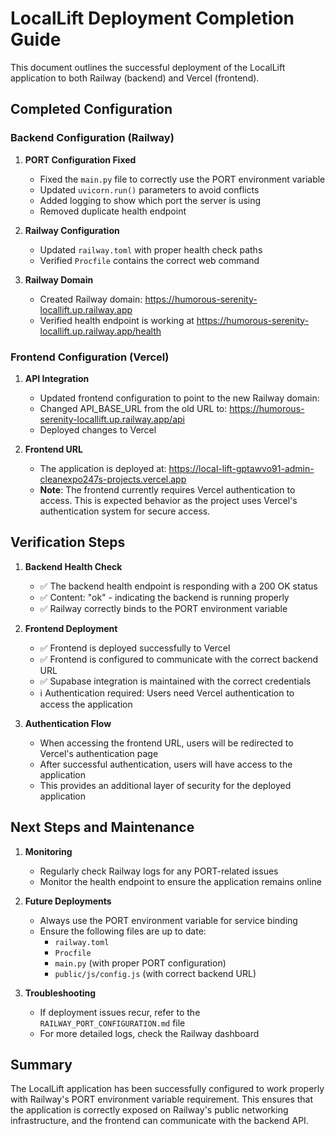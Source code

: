 # LocalLift Deployment Completion Guide

This document outlines the successful deployment of the LocalLift application to both Railway (backend) and Vercel (frontend).

## Completed Configuration

### Backend Configuration (Railway)

1. **PORT Configuration Fixed**
   - Fixed the `main.py` file to correctly use the PORT environment variable
   - Updated `uvicorn.run()` parameters to avoid conflicts
   - Added logging to show which port the server is using
   - Removed duplicate health endpoint

2. **Railway Configuration**
   - Updated `railway.toml` with proper health check paths
   - Verified `Procfile` contains the correct web command

3. **Railway Domain**
   - Created Railway domain: https://humorous-serenity-locallift.up.railway.app
   - Verified health endpoint is working at https://humorous-serenity-locallift.up.railway.app/health

### Frontend Configuration (Vercel)

1. **API Integration**
   - Updated frontend configuration to point to the new Railway domain:
   - Changed API_BASE_URL from the old URL to: https://humorous-serenity-locallift.up.railway.app/api
   - Deployed changes to Vercel

2. **Frontend URL**
   - The application is deployed at: https://local-lift-gptawvo91-admin-cleanexpo247s-projects.vercel.app
   - **Note**: The frontend currently requires Vercel authentication to access. This is expected behavior as the project uses Vercel's authentication system for secure access.

## Verification Steps

1. **Backend Health Check**
   - ✅ The backend health endpoint is responding with a 200 OK status
   - ✅ Content: "ok" - indicating the backend is running properly
   - ✅ Railway correctly binds to the PORT environment variable

2. **Frontend Deployment**
   - ✅ Frontend is deployed successfully to Vercel
   - ✅ Frontend is configured to communicate with the correct backend URL
   - ✅ Supabase integration is maintained with the correct credentials
   - ℹ️ Authentication required: Users need Vercel authentication to access the application

3. **Authentication Flow**
   - When accessing the frontend URL, users will be redirected to Vercel's authentication page
   - After successful authentication, users will have access to the application
   - This provides an additional layer of security for the deployed application

## Next Steps and Maintenance

1. **Monitoring**
   - Regularly check Railway logs for any PORT-related issues
   - Monitor the health endpoint to ensure the application remains online

2. **Future Deployments**
   - Always use the PORT environment variable for service binding
   - Ensure the following files are up to date:
     - `railway.toml`
     - `Procfile`
     - `main.py` (with proper PORT configuration)
     - `public/js/config.js` (with correct backend URL)

3. **Troubleshooting**
   - If deployment issues recur, refer to the `RAILWAY_PORT_CONFIGURATION.md` file
   - For more detailed logs, check the Railway dashboard

## Summary

The LocalLift application has been successfully configured to work properly with Railway's PORT environment variable requirement. This ensures that the application is correctly exposed on Railway's public networking infrastructure, and the frontend can communicate with the backend API.
